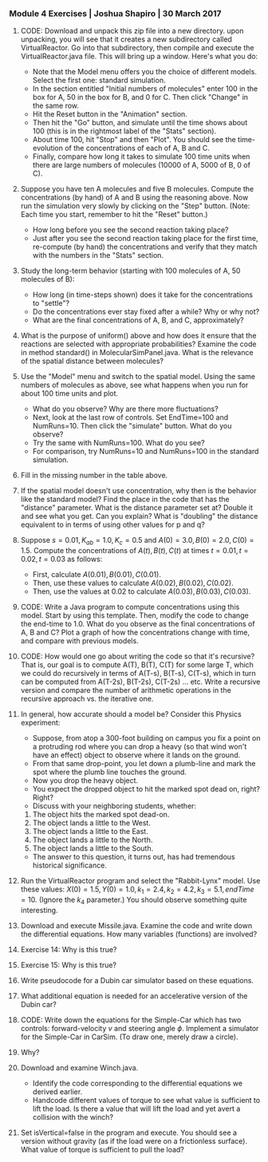 ### Module 4 Exercises | Joshua Shapiro | 30 March 2017

1. CODE: Download and unpack this zip file into a new directory. upon unpacking, you will see that it creates a new subdirectory called VirtualReactor. Go into that subdirectory, then compile and execute the VirtualReactor.java file. This will bring up a window. Here's what you do:
    * Note that the Model menu offers you the choice of different models. Select the first one: standard simulation.
    * In the section entitled "Initial numbers of molecules" enter 100 in the box for A, 50 in the box for B, and 0 for C. Then click "Change" in the same row.
    * Hit the Reset button in the "Animation" section.
    * Then hit the "Go" button, and simulate until the time shows about 100 (this is in the rightmost label of the "Stats" section).
    * About time 100, hit "Stop" and then "Plot". You should see the time-evolution of the concentrations of each of A, B and C.
    * Finally, compare how long it takes to simulate 100 time units when there are large numbers of molecules (10000 of A, 5000 of B, 0 of C).

2. Suppose you have ten A molecules and five B molecules.
Compute the concentrations (by hand) of A and B using the reasoning above. Now run the simulation very slowly by clicking on the "Step" button. (Note: Each time you start, remember to hit the "Reset" button.)
    * How long before you see the second reaction taking place?
    * Just after you see the second reaction taking place for the first time, re-compute (by hand) the concentrations and verify that they match with the numbers in the "Stats" section.

3. Study the long-term behavior (starting with 100 molecules of A, 50 molecules of B):
    * How long (in time-steps shown) does it take for the concentrations to "settle"?
    * Do the concentrations ever stay fixed after a while? Why or why not?
    * What are the final concentrations of A, B, and C, approximately?

4. What is the purpose of uniform() above and how does it ensure that the reactions are selected with appropriate probabilities?
Examine the code in method standard() in MolecularSimPanel.java. What is the relevance of the spatial distance between molecules?

5. Use the "Model" menu and switch to the spatial model. Using the same numbers of molecules as above, see what happens when you run for about 100 time units and plot.
    * What do you observe? Why are there more fluctuations?
    * Next, look at the last row of controls. Set EndTime=100 and NumRuns=10. Then click the "simulate" button. What do you observe?
    * Try the same with NumRuns=100. What do you see?
    * For comparison, try NumRuns=10 and NumRuns=100 in the standard simulation.

6. Fill in the missing number in the table above.

7. If the spatial model doesn't use concentration, why then is the behavior like the standard model?
Find the place in the code that has the "distance" parameter. What is the distance parameter set at? Double it and see what you get. Can you explain? What is "doubling" the distance equivalent to in terms of using other values for p and q?

8. Suppose $s = 0.01, K_{ab} = 1.0, K_c = 0.5$ and $A(0) = 3.0, B(0) = 2.0, C(0) = 1.5$. Compute the concentrations of $A(t), B(t), C(t)$ at times $t = 0.01, t = 0.02, t = 0.03$ as follows:
    * First, calculate $A(0.01), B(0.01), C(0.01)$.
    * Then, use these values to calculate $A(0.02), B(0.02), C(0.02)$.
    * Then, use the values at 0.02 to calculate $A(0.03), B(0.03), C(0.03)$.

9. CODE: Write a Java program to compute concentrations using this model. Start by using this template. Then, modify the code to change the end-time to 1.0. What do you observe as the final concentrations of A, B and C? Plot a graph of how the concentrations change with time, and compare with previous models.

10. CODE: How would one go about writing the code so that it's recursive? That is, our goal is to compute A(T), B(T), C(T) for some large T, which we could do recursively in terms of A(T-s), B(T-s), C(T-s), which in turn can be computed from A(T-2s), B(T-2s), C(T-2s) ... etc. Write a recursive version and compare the number of arithmetic operations in the recursive approach vs. the iterative one.

11. In general, how accurate should a model be? Consider this Physics experiment:
    * Suppose, from atop a 300-foot building on campus you fix a point on a protruding rod where you can drop a heavy (so that wind won't have an effect) object to observe where it lands on the ground.
    * From that same drop-point, you let down a plumb-line and mark the spot where the plumb line touches the ground.
    * Now you drop the heavy object.
    * You expect the dropped object to hit the marked spot dead on, right? Right?
    * Discuss with your neighboring students, whether:
    1. The object hits the marked spot dead-on.
    2. The object lands a little to the West.
    3. The object lands a little to the East.
    4. The object lands a little to the North.
    5. The object lands a little to the South.
    * The answer to this question, it turns out, has had tremendous historical significance.

12. Run the VirtualReactor program and select the "Rabbit-Lynx" model. Use these values: $X(0) = 1.5, Y(0) = 1.0, k_1 = 2.4, k_2 = 4.2, k_3 = 5.1, endTime = 10$. (Ignore the $k_4$ parameter.) You should observe something quite interesting.

13. Download and execute Missile.java. Examine the code and write down the differential equations. How many variables (functions) are involved?

14. Exercise 14: Why is this true?

15. Exercise 15: Why is this true?

16. Write pseudocode for a Dubin car simulator based on these equations.

17. What additional equation is needed for an accelerative version of the Dubin car?

18. CODE: Write down the equations for the Simple-Car which has two controls: forward-velocity $v$ and steering angle $\phi$. Implement a simulator for the Simple-Car in CarSim. (To draw one, merely draw a circle).

19. Why?

20. Download and examine Winch.java.
    * Identify the code corresponding to the differential equations we derived earlier.
    * Handcode different values of torque to see what value is sufficient to lift the load. Is there a value that will lift the load and yet avert a collision with the winch?

21. Set isVertical=false in the program and execute. You should see a version without gravity (as if the load were on a frictionless surface). What value of torque is sufficient to pull the load?

